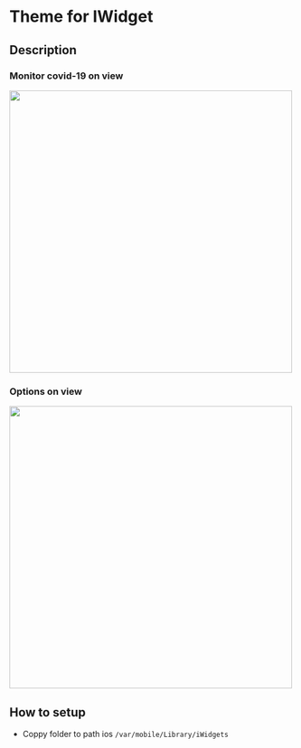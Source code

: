 # Theme for IWidget

## Description
### Monitor __covid-19__ on view
<img src="https://user-images.githubusercontent.com/31025072/77933004-82babd00-72d8-11ea-80c0-e7fc89087544.jpg" width="500px" />


### Options on view
<img src="https://user-images.githubusercontent.com/31025072/77933715-518ebc80-72d9-11ea-97d2-4fa9284c42d9.jpg" width="500px" />


## How to setup
* Coppy folder to path ios `/var/mobile/Library/iWidgets`
